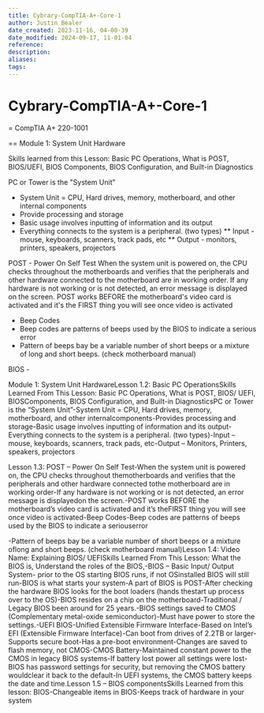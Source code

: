 ```yaml
---
title: Cybrary-CompTIA-A+-Core-1
author: Justin Bealer
date_created: 2023-11-16, 04-00-39
date_modified: 2024-09-17, 11-01-04
reference: 
description: 
aliases: 
tags: 
---
```

# Cybrary-CompTIA-A+-Core-1
= CompTIA A+ 220-1001

== Module 1: System Unit Hardware

Skills learned from this Lesson: Basic PC Operations, What is POST, BIOS/UEFI,
BIOS Components, BIOS Configuration, and Built-in Diagnostics

PC or Tower is the "System Unit"
* System Unit = CPU, Hard drives, memory, motherboard, and other internal
  components
* Provide processing and storage
* Basic usage involves inputting of information and its output
* Everything connects to the system is a peripheral. (two types)
** Input - mouse, keyboards, scanners, track pads, etc
** Output - monitors, printers, speakers, projectors

POST - Power On Self Test
When the system unit is powered on, the CPU checks throughout the motherboards
and verifies that the peripherals and other hardware connected to the
motherboard are in working order.
If any hardware is not working or is not detected, an error message is
displayed on the screen.
POST works BEFORE the motherboard's video card is activated and it's the FIRST
thing you will see once video is activated
* Beep Codes
* Beep codes are patterns of beeps used by the BIOS to indicate a serious error
* Pattern of beeps bay be a variable number of short beeps or a mixture of
  long and short beeps. (check motherboard manual)

BIOS -

Module 1: ​System Unit HardwareLesson 1.2:​ Basic PC OperationsSkills Learned From This Lesson: Basic PC Operations, What is POST, BIOS/ UEFI, BIOSComponents, BIOS Configuration, and Built-in DiagnosticsPC or Tower is the “System Unit”-System Unit = CPU, Hard drives, memory, motherboard, and other internalcomponents-Provides processing and storage-Basic usage involves inputting of information and its output-Everything connects to the system is a peripheral. (two types)-Input – mouse, keyboards, scanners, track pads, etc-Output – Monitors, Printers, speakers, projectors

Lesson 1.3​: POST – Power On Self Test-When the system unit is powered on, the CPU checks throughout themotherboards and verifies that the peripherals and other hardware connected tothe motherboard are in working order-If any hardware is not working or is not detected, an error message is displayedon the screen.-POST works BEFORE the motherboard’s video card is activated and it’s theFIRST thing you will see once video is activated-Beep Codes-Beep codes are patterns of beeps used by the BIOS to indicate a seriouserror

-Pattern of beeps bay be a variable number of short beeps or a mixture oflong and short beeps. (check motherboard manual)Lesson 1.4​: Video Name: Explaining BIOS/ UEFISkills Learned From This Lesson: What the BIOS is, Understand the roles of the BIOS,-BIOS – Basic Input/ Output System- prior to the OS starting BIOS runs, if not OSinstalled BIOS will still run-BIOS is what starts your system-A part of BIOS is POST-After checking the hardware BIOS looks for the boot loaders (hands thestart up process over to the OS)-BIOS resides on a chip on the motherboard-Traditional / Legacy BIOS been around for 25 years.-BIOS settings saved to CMOS (Complementary metal-oxide semiconductor)-Must have power to store the settings.-UEFI BIOS-Unified Extensible Firmware Interface-Based on Intel’s EFI (Extensible Firmware Interface)-Can boot from drives of 2.2TB or larger-Supports secure boot-Has a pre-boot environment-Changes are saved to flash memory, not CMOS-CMOS Battery-Maintained constant power to the CMOS in legacy BIOS systems-If battery lost power all settings were lost-BIOS has password settings for security, but removing the CMOS battery wouldclear it back to the default-In UEFI systems, the CMOS battery keeps the date and time.Lesson 1.5​ – BIOS componentsSkills Learned from this lesson:  BIOS-Changeable items in BIOS-Keeps track of hardware in your system
